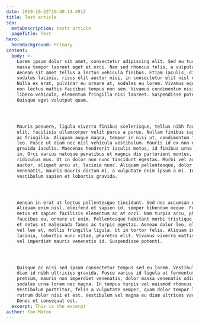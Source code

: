 ```yaml
---
date: 2019-10-22T10:40:14.491Z
title: Test article
seo:
  metaDescription: testr article
  pageTitle: Test
hero:
  heroBackground: Primary
content:
  body: >-
    Lorem ipsum dolor sit amet, consectetur adipiscing elit. Sed eu turpis at
    massa tempor laoreet eget et orci. Nam sed rhoncus felis, a vulputate ex.
    Aenean sit amet tellus a lectus vehicula finibus. Etiam iaculis, diam a
    sodales lacinia, risus elit auctor nisi, in consectetur elit nisl et magna.
    Nulla ex erat, pulvinar eu ornare at, sodales eu lorem. Vivamus eget turpis
    non lectus mattis faucibus tempus non sem. Vivamus condimentum nisi eu
    libero vehicula, elementum fringilla nisi laoreet. Suspendisse potenti.
    Quisque eget volutpat quam.




    Mauris posuere, ligula viverra finibus scelerisque, tellus nibh faucibus
    elit, facilisis ullamcorper velit purus a purus. Nullam finibus sagittis dui
    ac fringilla. Aliquam augue magna, tempor in nisi ut, condimentum fringilla
    leo. Fusce ut diam nec nisl vehicula vestibulum. Mauris id ex non nunc
    gravida iaculis. Maecenas hendrerit iaculis metus, id finibus urna tempor
    in. Orci varius natoque penatibus et magnis dis parturient montes, nascetur
    ridiculus mus. Ut in dolor non nunc tincidunt egestas. Morbi vel augue
    auctor, aliquet arcu ut, lacinia nunc. Aliquam pellentesque, dolor id mattis
    venenatis, mauris mauris dictum mi, a vulputate enim ipsum a mi. In
    vestibulum sapien et lobortis gravida.




    Aenean in erat at lectus pellentesque tincidunt. Sed nec accumsan erat.
    Aliquam enim nisl, eleifend et sapien id, semper bibendum neque. Fusce non
    metus et sapien facilisis elementum ac at orci. Nam turpis arcu, pharetra id
    faucibus eu, ornare ut enim. Pellentesque habitant morbi tristique senectus
    et netus et malesuada fames ac turpis egestas. Aenean dolor leo, elementum
    vel leo et, mollis fringilla ligula. Ut in tortor felis. Aliquam in mi
    lacinia, lobortis nunc vitae, pharetra elit. Vivamus viverra mattis ligula,
    vel imperdiet mauris venenatis id. Suspendisse potenti.




    Quisque ac nisi sed ipsum consectetur tempus sed eu lorem. Vestibulum ac
    diam id nibh ultricies gravida. Fusce varius id ligula ut fermentum. Mauris
    pretium, mauris non imperdiet venenatis, dolor massa venenatis odio, ut
    sodales urna lorem nec magna. In tempus turpis vel euismod rhoncus.
    Vestibulum porttitor, felis a vulputate semper, quam dolor tempor leo, sed
    rutrum dolor nisi et est. Vestibulum vel magna eu diam ultrices varius.
    Donec et consequat est.
  excerpt: This is the excerpt
author: Tom Maton
---
```


